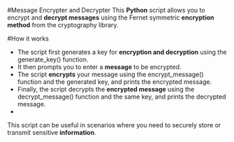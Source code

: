 #Message Encrypter and Decrypter
This **Python** script allows you to encrypt and **decrypt messages** using the Fernet symmetric **encryption method** from the cryptography library.

#How it works
- The script first generates a key for **encryption and decryption** using the generate_key() function.
- It then prompts you to enter a **message** to be encrypted.
- The script **encrypts** your message using the encrypt_message() function and the generated key, and prints the encrypted message.
- Finally, the script decrypts the **encrypted message** using the decrypt_message() function and the same key, and prints the decrypted message.
- 
This script can be useful in scenarios where you need to securely store or transmit sensitive **information**.
